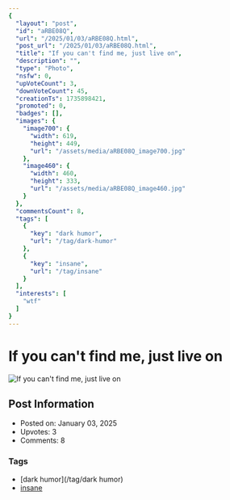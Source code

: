 ```yaml
---
{
  "layout": "post",
  "id": "aRBE08Q",
  "url": "/2025/01/03/aRBE08Q.html",
  "post_url": "/2025/01/03/aRBE08Q.html",
  "title": "If you can't find me, just live on",
  "description": "",
  "type": "Photo",
  "nsfw": 0,
  "upVoteCount": 3,
  "downVoteCount": 45,
  "creationTs": 1735898421,
  "promoted": 0,
  "badges": [],
  "images": {
    "image700": {
      "width": 619,
      "height": 449,
      "url": "/assets/media/aRBE08Q_image700.jpg"
    },
    "image460": {
      "width": 460,
      "height": 333,
      "url": "/assets/media/aRBE08Q_image460.jpg"
    }
  },
  "commentsCount": 8,
  "tags": [
    {
      "key": "dark humor",
      "url": "/tag/dark-humor"
    },
    {
      "key": "insane",
      "url": "/tag/insane"
    }
  ],
  "interests": [
    "wtf"
  ]
}
---
```


# If you can't find me, just live on

![If you can't find me, just live on](/assets/media/aRBE08Q_image700.jpg)

## Post Information

- Posted on: January 03, 2025
- Upvotes: 3
- Comments: 8

### Tags

- [dark humor](/tag/dark humor)
- [insane](/tag/insane)
